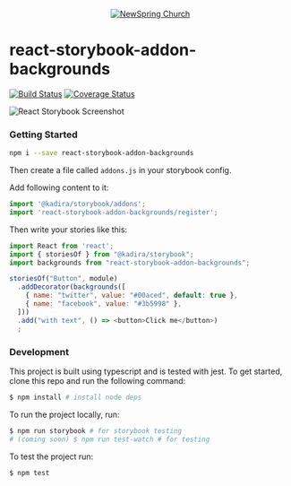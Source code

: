 <p align="center" >
  <a href="http://newspring.cc">
    <img src="https://s3.amazonaws.com/ns.images/newspring/icons/newspring-church-logo-black.png" alt="NewSpring Church" title="NewSpring Church" />
  </a>
</p>

react-storybook-addon-backgrounds
=======================
[![Build Status](https://travis-ci.org/NewSpring/react-storybook-addon-backgrounds.svg?branch=travis)](https://travis-ci.org/NewSpring/react-storybook-addon-backgrounds) [![Coverage Status](https://coveralls.io/repos/github/NewSpring/react-storybook-addon-backgrounds/badge.svg?branch=master)](https://coveralls.io/github/NewSpring/react-storybook-addon-backgrounds?branch=master)

![React Storybook Screenshot](./.storybook/backgrounds.gif)

### Getting Started

```sh
npm i --save react-storybook-addon-backgrounds
```

Then create a file called `addons.js` in your storybook config.

Add following content to it:

```js
import '@kadira/storybook/addons';
import 'react-storybook-addon-backgrounds/register';
```

Then write your stories like this:

```js
import React from 'react';
import { storiesOf } from "@kadira/storybook";
import backgrounds from "react-storybook-addon-backgrounds";

storiesOf("Button", module)
  .addDecorator(backgrounds([
    { name: "twitter", value: "#00aced", default: true },
    { name: "facebook", value: "#3b5998" },
  ]))
  .add("with text", () => <button>Click me</button>)
  ;
```

### Development

This project is built using typescript and is tested with jest. To get started, clone this repo and run the following command:

```bash
$ npm install # install node deps
```

To run the project locally, run:

```bash
$ npm run storybook # for storybook testing
# (coming soon) $ npm run test-watch # for testing
```

To test the project run:

```bash
$ npm test
```

